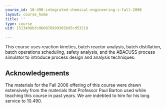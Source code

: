 ```yaml
---
course_id: 10-490-integrated-chemical-engineering-i-fall-2006
layout: course_home
title: ''
type: course
uid: 1513498b3c0b0878999302b95cd53218

---
```

This course uses reaction kinetics, batch reactor analysis, batch distillation, batch operations scheduling, safety analysis, and the ABACUSS process simulator to introduce process design and analysis techniques.

Acknowledgements
----------------

The materials for the Fall 2006 offering of this course were drawn extensively from the materials that Professor Paul Barton used while teaching this course in past years. We are indebted to him for his long service to 10.490.
